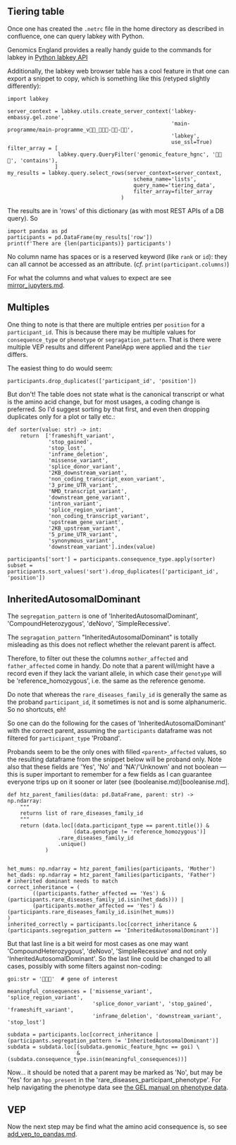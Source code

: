 ## Tiering table

Once one has created the `.netrc` file in the home directory as described in confluence,
one can query labkey with Python.

Genomics England provides a really handy guide to the commands for labkey in [Python labkey API](https://cnfl.extge.co.uk/display/SDKB/Python+LabKey+API)

Additionally, the labkey web browser table has a cool feature in that one can export a snippet to copy,
which is something like this (retyped slightly differently):

```python3
import labkey

server_context = labkey.utils.create_server_context('labkey-embassy.gel.zone', 
                                                    'main-programme/main-programme_v👾👾_👾👾👾-👾👾-👾👾', 
                                                    'labkey',
                                                    use_ssl=True)
filter_array = [
                labkey.query.QueryFilter('genomic_feature_hgnc', '👾👾👾', 'contains'),
               ]
my_results = labkey.query.select_rows(server_context=server_context,
                                        schema_name='lists',
                                        query_name='tiering_data',
                                        filter_array=filter_array
                                    )
```
The results are in 'rows' of this dictionary (as with most REST APIs of a DB query). So

```python3
import pandas as pd
participants = pd.DataFrame(my_results['row'])
print(f'There are {len(participants)} participants')
```
No column name has spaces or is a reserved keyword (like `rank` or `id`):
they can all cannot be accessed as an attribute. (_cf._ `print(participant.columns)`)

For what the columns and what values to expect are see [mirror_jupyters.md](mirror_jupyters.md).

## Multiples

One thing to note is that there are multiple entries per `position` for a `participant_id`.
This is because there may be multiple values for `consequence_type` or `phenotype` or `segragation_pattern`.
That is there were multiple VEP results and different PanelApp were applied and the `tier` differs.

The easiest thing to do would seem:

```python3
participants.drop_duplicates(['participant_id', 'position'])
```

But don't!
The table does not state what is the canonical transcript or what is the amino acid change,
but for most usages, a coding change is preferred. So I'd suggest sorting by that first,
and even then dropping duplicates only for a plot or tally etc.:

```python3
def sorter(value: str) -> int:
    return  ['frameshift_variant',
             'stop_gained',
             'stop_lost',
             'inframe_deletion',
             'missense_variant',
             'splice_donor_variant',
             '2KB_downstream_variant',
             'non_coding_transcript_exon_variant',
             '3_prime_UTR_variant',
             'NMD_transcript_variant',
             'downstream_gene_variant',
             'intron_variant',
             'splice_region_variant',
             'non_coding_transcript_variant',
             'upstream_gene_variant',
             '2KB_upstream_variant',
             '5_prime_UTR_variant',
             'synonymous_variant',
             'downstream_variant'].index(value)

participants['sort'] = participants.consequence_type.apply(sorter)
subset = participants.sort_values('sort').drop_duplicates(['participant_id', 'position'])
```

## InheritedAutosomalDominant

The `segregation_pattern` is one of 'InheritedAutosomalDominant', 'CompoundHeterozygous', 'deNovo', 'SimpleRecessive'.

The `segragation_pattern` "InheritedAutosomalDominant" is totally misleading
as this does not reflect whether the relevant parent is affect.

Therefore, to filter out these the columns `mother_affected` and `father_affected` come in handy.
Do note that a parent will/might have a record even if they lack the variant allele, in which
case their `genotype` will be 'reference_homozygous', i.e. the same as the reference genome.

Do note that whereas the `rare_diseases_family_id` is generally the same as the proband `participant_id`,
it sometimes is not and is some alphanumeric. So no shortcuts, eh!

So one can do the following for the cases of 'InheritedAutosomalDominant' with the correct parent,
assuming the `participants` dataframe was not filtered for `participant_type` 'Proband'.

Probands seem to be the only ones with filled `<parent>_affected` values, 
so the resulting dataframe from the snippet below will be proband only.
Note also that these fields are 'Yes', 'No' and 'NA'/'Unknown' and not boolean
—this is super important to remember for a few fields as I can guarantee everyone trips up on it sooner or later
(see (booleanise.md)[booleanise.md].

```python3
def htz_parent_families(data: pd.DataFrame, parent: str) -> np.ndarray:
    """
    returns list of rare_diseases_family_id
    """
    return (data.loc[(data.participant_type == parent.title()) &
                     (data.genotype != 'reference_homozygous')]
                .rare_diseases_family_id
                .unique()
            )


het_mums: np.ndarray = htz_parent_families(participants, 'Mother')
het_dads: np.ndarray = htz_parent_families(participants, 'Father')
# inherited dominant needs to match
correct_inheritance = (
        ((participants.father_affected == 'Yes') & (participants.rare_diseases_family_id.isin(het_dads))) |
        (participants.mother_affected == 'Yes') & (participants.rare_diseases_family_id.isin(het_mums))
)
inherited_correctly = participants.loc[correct_inheritance & (participants.segregation_pattern == 'InheritedAutosomalDominant')]
```

But that last line is a bit weird for most cases as one 
may want 'CompoundHeterozygous', 'deNovo', 'SimpleRecessive' and not only 'InheritedAutosomalDominant'.
So the last line could be changed to all cases, possibly with some filters against non-coding:

```python3
goi:str = '👾👾👾'  # gene of interest

meaningful_consequences = ['missense_variant', 'splice_region_variant',
                           'splice_donor_variant', 'stop_gained', 'frameshift_variant',
                           'inframe_deletion', 'downstream_variant', 'stop_lost']

subdata = participants.loc[correct_inheritance | (participants.segregation_pattern != 'InheritedAutosomalDominant')]
subdata = subdata.loc[(subdata.genomic_feature_hgnc == goi) \
                      & (subdata.consequence_type.isin(meaningful_consequences))]
```

Now... it should be noted that a parent may be marked as 'No', 
but may be 'Yes' for an `hpo_present` in the 'rare_diseases_participant_phenotype'.
For help navigating the phenotype data see [the GEL manual on phenotype data](https://research-help.genomicsengland.co.uk/display/GERE/Clinical+and+phenotype+data).

## VEP

Now the next step may be find what the amino acid consequence is, so see [add_vep_to_pandas.md](add_vep_to_pandas.md).


